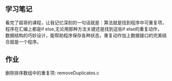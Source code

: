 ## 学习笔记
看完了超哥的课程，让我记忆深刻的一句话就是：算法就是找到程序中可重复项，
程序在汇编上都是if else,无论用那种方法关键还是找到这些if else的重复动作，
数据结构的巧妙设计，能帮助程序保存各种状态，重复动作加上数据接口的完美结合就是一个程序。

## 作业
删除排序数组中的重复项: removeDuplicates.c 
